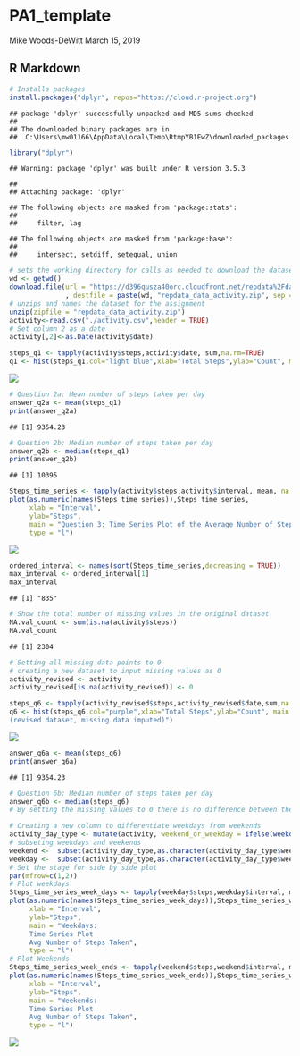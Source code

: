 PA1\_template
================
Mike Woods-DeWitt
March 15, 2019

R Markdown
----------

``` r
# Installs packages
install.packages("dplyr", repos="https://cloud.r-project.org")
```

    ## package 'dplyr' successfully unpacked and MD5 sums checked
    ## 
    ## The downloaded binary packages are in
    ##  C:\Users\mw01166\AppData\Local\Temp\RtmpYB1EwZ\downloaded_packages

``` r
library("dplyr")
```

    ## Warning: package 'dplyr' was built under R version 3.5.3

    ## 
    ## Attaching package: 'dplyr'

    ## The following objects are masked from 'package:stats':
    ## 
    ##     filter, lag

    ## The following objects are masked from 'package:base':
    ## 
    ##     intersect, setdiff, setequal, union

``` r
# sets the working directory for calls as needed to download the datasets
wd <- getwd()
download.file(url = "https://d396qusza40orc.cloudfront.net/repdata%2Fdata%2Factivity.zip"
              , destfile = paste(wd, "repdata_data_activity.zip", sep = "/"))
# unzips and names the dataset for the assignment
unzip(zipfile = "repdata_data_activity.zip")
activity<-read.csv("./activity.csv",header = TRUE)
# Set column 2 as a date
activity[,2]<-as.Date(activity$date)
```

``` r
steps_q1 <- tapply(activity$steps,activity$date, sum,na.rm=TRUE) 
q1 <- hist(steps_q1,col="light blue",xlab="Total Steps",ylab="Count", main = "Question 1: Histogram of the total number of steps taken each day")
```

![](PA1_template_files/figure-markdown_github/Question%201:%20Histogram%20of%20the%20total%20number%20of%20steps%20per%20day%20-1.png)

``` r
# Question 2a: Mean number of steps taken per day
answer_q2a <- mean(steps_q1)
print(answer_q2a)
```

    ## [1] 9354.23

``` r
# Question 2b: Median number of steps taken per day
answer_q2b <- median(steps_q1)
print(answer_q2b)
```

    ## [1] 10395

``` r
Steps_time_series <- tapply(activity$steps,activity$interval, mean, na.rm=TRUE)
plot(as.numeric(names(Steps_time_series)),Steps_time_series,
     xlab = "Interval",
     ylab="Steps",
     main = "Question 3: Time Series Plot of the Average Number of Steps Taken",
     type = "l")
```

![](PA1_template_files/figure-markdown_github/Question%203:%20Time%20series%20plot%20of%20the%20average%20number%20of%20steps%20taken%20-1.png)

``` r
ordered_interval <- names(sort(Steps_time_series,decreasing = TRUE))
max_interval <- ordered_interval[1]
max_interval
```

    ## [1] "835"

``` r
# Show the total number of missing values in the original dataset
NA.val_count <- sum(is.na(activity$steps))
NA.val_count
```

    ## [1] 2304

``` r
# Setting all missing data points to 0
# creating a new dataset to input missing values as 0
activity_revised <- activity
activity_revised[is.na(activity_revised)] <- 0
```

``` r
steps_q6 <- tapply(activity_revised$steps,activity_revised$date,sum,na.rm=TRUE) 
q6 <- hist(steps_q6,col="purple",xlab="Total Steps",ylab="Count", main = "Question 6: Histogram of the total number of steps taken each day 
(revised dataset, missing data imputed)")
```

![](PA1_template_files/figure-markdown_github/Question%206:%20Histograph%20of%20the%20total%20number%20of%20steps%20taken%20each%20day%20after%20missing%20values%20have%20been%20imputed%20-1.png)

``` r
answer_q6a <- mean(steps_q6)
print(answer_q6a)
```

    ## [1] 9354.23

``` r
# Question 6b: Median number of steps taken per day
answer_q6b <- median(steps_q6)
# By setting the missing values to 0 there is no difference between the missing value dataset and the revised dataset
```

``` r
# Creating a new column to differentiate weekdays from weekends
activity_day_type <- mutate(activity, weekend_or_weekday = ifelse(weekdays(activity$date) == "Saturday" | weekdays(activity$date) == "Sunday", "weekend", "weekday"))
# subseting weekdays and weekends
weekend <-  subset(activity_day_type,as.character(activity_day_type$weekend_or_weekday)=="weekend")
weekday <-  subset(activity_day_type,as.character(activity_day_type$weekend_or_weekday)=="weekday")
# Set the stage for side by side plot
par(mfrow=c(1,2))
# Plot weekdays
Steps_time_series_week_days <- tapply(weekday$steps,weekday$interval, mean, na.rm=TRUE)
plot(as.numeric(names(Steps_time_series_week_days)),Steps_time_series_week_days,
     xlab = "Interval",
     ylab="Steps",
     main = "Weekdays: 
     Time Series Plot
     Avg Number of Steps Taken",
     type = "l")
# Plot Weekends
Steps_time_series_week_ends <- tapply(weekend$steps,weekend$interval, mean, na.rm=TRUE)
plot(as.numeric(names(Steps_time_series_week_ends)),Steps_time_series_week_ends,
     xlab = "Interval",
     ylab="Steps",
     main = "Weekends: 
     Time Series Plot 
     Avg Number of Steps Taken",
     type = "l")
```

![](PA1_template_files/figure-markdown_github/Question%207:%20Panel%20plot%20comparing%20the%20average%20number%20of%20steps%20taken%20per%205-minute%20interval%20across%20weekdays%20and%20weekends%20-1.png)
